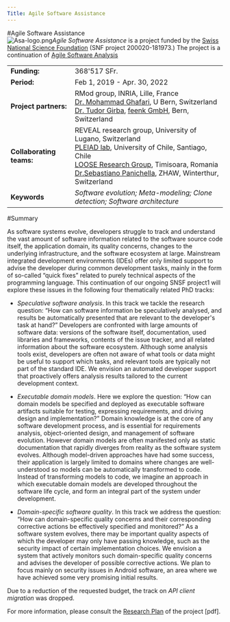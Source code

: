 ```yaml
---
Title: Agile Software Assistance						
---
```

#Agile Software Assistance						
![Asa-logo.png](%assets_url%/files/54/v4kl5a1k0snggemb5a6lfdmhj2phil/asa-logo.png)*Agile Software Assistance* is a project funded by the [Swiss National Science Foundation](http://www.snf.ch/) (SNF project 200020-181973.)
The project is a continuation of [Agile Software Analysis](%base_url%/research/snf16)

| | |
|---|---|
|**Funding:**|368'517 SFr.
|**Period:**|Feb 1, 2019 - Apr. 30, 2022
|**Project partners:**|RMod group, INRIA, Lille, France<br/>[Dr. Mohammad Ghafari](/staff/Mohammad-Ghafari), U Bern, Switzerland<br/>[Dr. Tudor Girba](http://www.tudorgirba.com), [feenk GmbH](http://feenk.com), Bern, Switzerland
|**Collaborating teams:**|REVEAL research group, University of Lugano, Switzerland<br/>[PLEIAD lab](http://pleiad.dcc.uchile.cl), University of Chile, Santiago, Chile<br/>[LOOSE Research Group](http://loose.cs.upt.ro), Timisoara, Romania<br/>[Dr.Sebastiano Panichella](https://www.zhaw.ch/en/about-us/person/panc/), ZHAW, Winterthur, Switzerland
|**Keywords**|*Software evolution; Meta-modeling; Clone detection; Software architecture*


#Summary


As software systems evolve, developers struggle to track and understand the vast amount of software information related to the software source code itself, the application domain, its quality concerns, changes to the underlying infrastructure, and the software ecosystem at large. Mainstream integrated development environments (IDEs) offer only limited support to advise the developer during common development tasks, mainly in the form of so-called “quick fixes” related to purely technical aspects of the programming language. This continuation of our ongoing SNSF project1 will explore these issues in the following four thematically related PhD tracks:


-  *Speculative software analysis*. In this track we tackle the research question: “How can software information be speculatively analysed, and results be automatically presented that are relevant to the developer's task at hand?” Developers are confronted with large amounts of software data: versions of the software itself, documentation, used libraries and frameworks, contents of the issue tracker, and all related information about the software ecosystem. Although some analysis tools exist, developers are often not aware of what tools or data might be useful to support which tasks, and relevant tools are typically not part of the standard IDE. We envision an automated developer support that proactively offers analysis results tailored to the current development context.


-  *Executable domain models*. Here we explore the question: “How can domain models be specified and deployed as executable software artifacts suitable for testing, expressing requirements, and driving design and implementation?” Domain knowledge is at the core of any software development process, and is essential for requirements analysis, object-oriented design, and management of software evolution. However domain models are often manifested only as static documentation that rapidly diverges from reality as the software system evolves. Although model-driven approaches have had some success, their application is largely limited to domains where changes are well-understood so models can be automatically transformed to code. Instead of transforming models to code, we imagine an approach in which executable domain models are developed throughout the software life cycle, and form an integral part of the system under development.


-  *Domain-specific software quality*. In this track we address the question: “How can domain-specific quality concerns and their corresponding corrective actions be effectively specified and monitored?” As a software system evolves, there may be important quality aspects of which the developer may only have passing knowledge, such as the security impact of certain implementation choices. We envision a system that actively monitors such domain-specific quality concerns and advises the developer of possible corrective actions. We plan to focus mainly on security issues in Android software, an area where we have achieved some very promising initial results.

Due to a reduction of the requested budget, the track on *API client migration* was dropped.

For more information, please consult the [Research Plan](/download/projectreports/snf19-part2.pdf) of the project [pdf].
